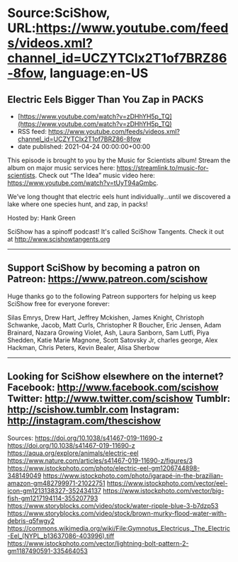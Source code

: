 # Source:SciShow, URL:https://www.youtube.com/feeds/videos.xml?channel_id=UCZYTClx2T1of7BRZ86-8fow, language:en-US

## Electric Eels Bigger Than You Zap in PACKS
 - [https://www.youtube.com/watch?v=zDHhYH5p_TQ](https://www.youtube.com/watch?v=zDHhYH5p_TQ)
 - RSS feed: https://www.youtube.com/feeds/videos.xml?channel_id=UCZYTClx2T1of7BRZ86-8fow
 - date published: 2021-04-24 00:00:00+00:00

This episode is brought to you by the Music for Scientists album! Stream the album on major music services here: https://streamlink.to/music-for-scientists. Check out “The Idea” music video here: https://www.youtube.com/watch?v=tUyT94aGmbc. 

We’ve long thought that electric eels hunt individually…until we discovered a lake where one species hunt, and zap, in packs! 

Hosted by: Hank Green

SciShow has a spinoff podcast! It's called SciShow Tangents. Check it out at http://www.scishowtangents.org

----------
Support SciShow by becoming a patron on Patreon: https://www.patreon.com/scishow
----------
Huge thanks go to the following Patreon supporters for helping us keep SciShow free for everyone forever:

Silas Emrys, Drew Hart, Jeffrey Mckishen, James Knight, Christoph Schwanke, Jacob, Matt Curls, Christopher R Boucher, Eric Jensen, Adam Brainard, Nazara Growing Violet, Ash, Laura Sanborn, Sam Lutfi, Piya Shedden, Katie Marie Magnone, Scott Satovsky Jr, charles george, Alex Hackman, Chris Peters, Kevin Bealer, Alisa Sherbow

----------
Looking for SciShow elsewhere on the internet?
Facebook: http://www.facebook.com/scishow
Twitter: http://www.twitter.com/scishow
Tumblr: http://scishow.tumblr.com
Instagram: http://instagram.com/thescishow
----------
Sources:
https://doi.org/10.1038/s41467-019-11690-z
https://doi.org/10.1038/s41467-019-11690-z
https://aqua.org/explore/animals/electric-eel
https://www.nature.com/articles/s41467-019-11690-z/figures/3
https://www.istockphoto.com/photo/electric-eel-gm1206744898-348149049
https://www.istockphoto.com/photo/igarapé-in-the-brazilian-amazon-gm482799971-21022751
https://www.istockphoto.com/vector/eel-icon-gm1213138327-352434137
https://www.istockphoto.com/vector/big-fish-gm1217194114-355207793
https://www.storyblocks.com/video/stock/water-ripple-blue-3-b7dzp53
https://www.storyblocks.com/video/stock/brown-murky-flood-water-with-debris-q5fwgy2
https://commons.wikimedia.org/wiki/File:Gymnotus_Electricus,_The_Electric-Eel_(NYPL_b13637086-403996).tiff
https://www.istockphoto.com/vector/lightning-bolt-pattern-2-gm1187490591-335464053

